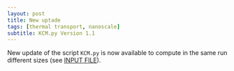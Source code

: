 ```yaml
---
layout: post
title: New uptade
tags: [thermal transport, nanoscale]
subtitle: KCM.py Version 1.1
---
```


New update of the script `KCM.py` is now available to compute in the same run different sizes (see [INPUT FILE](https://physta.github.io/input_file/)).

